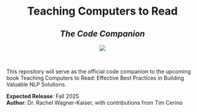 <h1 align="center">Teaching Computers to Read</h1>
<h2 align="center"><em>The Code Companion</em></h2>

<p align="center">
  <img src="https://img.shields.io/badge/Status-Coming%20Fall%202026-orange?style=for-the-badge&logo=readthedocs" />
</p>

<br/>

This repository will serve as the official code companion to the upcoming book Teaching Computers to Read: Effective Best Practices in Building Valuable NLP Solutions. 

**Expected Release**: Fall 2025  
**Author**: Dr. Rachel Wagner-Kaiser, with contributions from Tim Cerino
